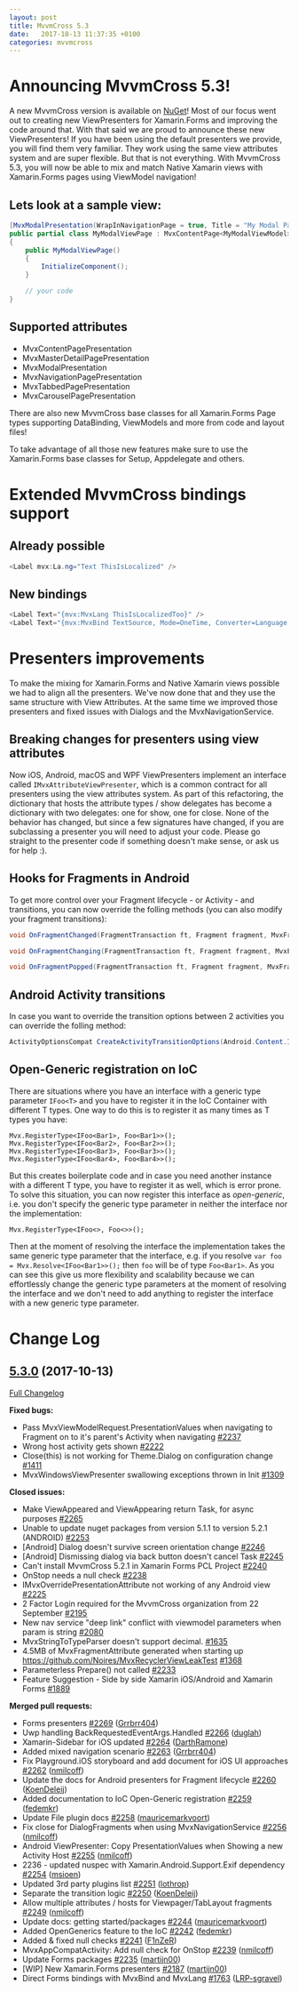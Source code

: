 ```yaml
---
layout: post
title: MvvmCross 5.3
date:   2017-10-13 11:37:35 +0100
categories: mvvmcross
---
```


# Announcing MvvmCross 5.3!

A new MvvmCross version is available on [NuGet](https://www.nuget.org/packages/MvvmCross/5.3.0)! Most of our focus went out to creating new ViewPresenters for Xamarin.Forms and improving the code around that. With that said we are proud to announce these new ViewPresenters! 
If you have been using the default presenters we provide, you will find them very familiar. They work using the same view attributes system and are super flexible. 
But that is not everything. With MvvmCross 5.3, you will now be able to mix and match Native Xamarin views with Xamarin.Forms pages using ViewModel navigation!

## Lets look at a sample view:

```c#
[MvxModalPresentation(WrapInNavigationPage = true, Title = "My Modal Page")]
public partial class MyModalViewPage : MvxContentPage<MyModalViewModel>
{
	public MyModalViewPage()
	{
		InitializeComponent();
	}

    // your code
}
```

## Supported attributes

- MvxContentPagePresentation
- MvxMasterDetailPagePresentation
- MvxModalPresentation
- MvxNavigationPagePresentation
- MvxTabbedPagePresentation
- MvxCarouselPagePresentation

There are also new MvvmCross base classes for all Xamarin.Forms Page types supporting DataBinding, ViewModels and more from code and layout files!

To take advantage of all those new features make sure to use the Xamarin.Forms base classes for Setup, Appdelegate and others.
# Extended MvvmCross bindings support

## Already possible

```c#
<Label mvx:La.ng="Text ThisIsLocalized" />
```

## New bindings

```c#
<Label Text="{mvx:MvxLang ThisIsLocalizedToo}" />
<Label Text="{mvx:MvxBind TextSource, Mode=OneTime, Converter=Language, ConverterParameter=ThisIsLocalizedThroughMvxBind}" />
```

# Presenters improvements

To make the mixing for Xamarin.Forms and Native Xamarin views possible we had to align all the presenters. We've now done that and they use the same structure with View Attributes.
At the same time we improved those presenters and fixed issues with Dialogs and the MvxNavigationService.

## Breaking changes for presenters using view attributes

Now iOS, Android, macOS and WPF ViewPresenters implement an interface called `IMvxAttributeViewPresenter`, which is a common contract for all presenters using the view attributes system.
As part of this refactoring, the dictionary that hosts the attribute types / show delegates has become a dictionary with two delegates: one for show, one for close. 
None of the behavior has changed, but since a few signatures have changed, if you are subclassing a presenter you will need to adjust your code. Please go straight to the presenter code if something doesn't make sense, or ask us for help :).

## Hooks for Fragments in Android

To get more control over your Fragment lifecycle - or Activity - and transitions, you can now override the folling methods (you can also modify your fragment transitions):

```c#
void OnFragmentChanged(FragmentTransaction ft, Fragment fragment, MvxFragmentPresentationAttribute attribute);

void OnFragmentChanging(FragmentTransaction ft, Fragment fragment, MvxFragmentPresentationAttribute attribute)

void OnFragmentPopped(FragmentTransaction ft, Fragment fragment, MvxFragmentPresentationAttribute attribute)
```

## Android Activity transitions

In case you want to override the transition options between 2 activities you can override the folling method:

```c#
ActivityOptionsCompat CreateActivityTransitionOptions(Android.Content.Intent intent,MvxActivityPresentationAttribute attribute);
```

## Open-Generic registration on IoC

There are situations where you have an interface with a generic type parameter `IFoo<T>` and you have to register it in the IoC Container with different T types. One way to do this is to register it as many times as T types you have:

    Mvx.RegisterType<IFoo<Bar1>, Foo<Bar1>>();
    Mvx.RegisterType<IFoo<Bar2>, Foo<Bar2>>();
    Mvx.RegisterType<IFoo<Bar3>, Foo<Bar3>>();
    Mvx.RegisterType<IFoo<Bar4>, Foo<Bar4>>();

But this creates boilerplate code and in case you need another instance with a different T type, you have to register it as well, which is error prone. To solve this situation, you can now register this interface as *open-generic*, i.e. you don't specify the generic type parameter in neither the interface nor the implementation:
    
    Mvx.RegisterType<IFoo<>, Foo<>>();
    
Then at the moment of resolving the interface the implementation takes the same generic type parameter that the interface, e.g. if you resolve `var foo = Mvx.Resolve<IFoo<Bar1>>();` then `foo` will be of type `Foo<Bar1>`.
As you can see this give us more flexibility and scalability because we can effortlessly change the generic type parameters at the moment of resolving the interface and we don't need to add anything to register the interface with a new generic type parameter.

# Change Log

## [5.3.0](https://github.com/MvvmCross/MvvmCross/tree/5.3.0) (2017-10-13)
[Full Changelog](https://github.com/MvvmCross/MvvmCross/compare/5.2.1...5.3.0)

**Fixed bugs:**

- Pass MvxViewModelRequest.PresentationValues when navigating to Fragment on to it's parent's Activity when navigating [\#2237](https://github.com/MvvmCross/MvvmCross/issues/2237)
- Wrong host activity gets shown [\#2222](https://github.com/MvvmCross/MvvmCross/issues/2222)
- Close\(this\) is not working for Theme.Dialog on configuration change [\#1411](https://github.com/MvvmCross/MvvmCross/issues/1411)
- MvxWindowsViewPresenter swallowing exceptions thrown in Init [\#1309](https://github.com/MvvmCross/MvvmCross/issues/1309)

**Closed issues:**

- Make ViewAppeared and ViewAppearing return Task, for async purposes [\#2265](https://github.com/MvvmCross/MvvmCross/issues/2265)
- Unable to update nuget packages from version 5.1.1 to version 5.2.1 \(ANDROID\) [\#2253](https://github.com/MvvmCross/MvvmCross/issues/2253)
- \[Android\] Dialog doesn't survive screen orientation change [\#2246](https://github.com/MvvmCross/MvvmCross/issues/2246)
- \[Android\] Dismissing dialog via back button doesn't cancel Task [\#2245](https://github.com/MvvmCross/MvvmCross/issues/2245)
- Can't install MvvmCross 5.2.1 in Xamarin Forms PCL Project [\#2240](https://github.com/MvvmCross/MvvmCross/issues/2240)
- OnStop needs a null check  [\#2238](https://github.com/MvvmCross/MvvmCross/issues/2238)
- IMvxOverridePresentationAttribute not working of any Android view [\#2225](https://github.com/MvvmCross/MvvmCross/issues/2225)
- 2 Factor Login required for the MvvmCross organization from 22 September [\#2195](https://github.com/MvvmCross/MvvmCross/issues/2195)
- New nav service "deep link" conflict with viewmodel parameters when param is string [\#2080](https://github.com/MvvmCross/MvvmCross/issues/2080)
- MvxStringToTypeParser doesn't support decimal. [\#1635](https://github.com/MvvmCross/MvvmCross/issues/1635)
- 4.5MB of MvxFragmentAttribute generated when starting up https://github.com/Noires/MvxRecyclerViewLeakTest [\#1368](https://github.com/MvvmCross/MvvmCross/issues/1368)
- Parameterless Prepare\(\) not called [\#2233](https://github.com/MvvmCross/MvvmCross/issues/2233)
- Feature Suggestion - Side by side Xamarin iOS/Android and Xamarin Forms [\#1889](https://github.com/MvvmCross/MvvmCross/issues/1889)

**Merged pull requests:**

- Forms presenters [\#2269](https://github.com/MvvmCross/MvvmCross/pull/2269) ([Grrbrr404](https://github.com/Grrbrr404))
- Uwp handling BackRequestedEventArgs.Handled [\#2266](https://github.com/MvvmCross/MvvmCross/pull/2266) ([duglah](https://github.com/duglah))
- Xamarin-Sidebar for iOS updated [\#2264](https://github.com/MvvmCross/MvvmCross/pull/2264) ([DarthRamone](https://github.com/DarthRamone))
- Added mixed navigation scenario [\#2263](https://github.com/MvvmCross/MvvmCross/pull/2263) ([Grrbrr404](https://github.com/Grrbrr404))
- Fix Playground.iOS storyboard and add document for iOS UI approaches [\#2262](https://github.com/MvvmCross/MvvmCross/pull/2262) ([nmilcoff](https://github.com/nmilcoff))
- Update the docs for Android presenters for Fragment lifecycle [\#2260](https://github.com/MvvmCross/MvvmCross/pull/2260) ([KoenDeleij](https://github.com/KoenDeleij))
- Added documentation to IoC Open-Generic registration [\#2259](https://github.com/MvvmCross/MvvmCross/pull/2259) ([fedemkr](https://github.com/fedemkr))
- Update File plugin docs [\#2258](https://github.com/MvvmCross/MvvmCross/pull/2258) ([mauricemarkvoort](https://github.com/mauricemarkvoort))
- Fix close for DialogFragments when using MvxNavigationService [\#2256](https://github.com/MvvmCross/MvvmCross/pull/2256) ([nmilcoff](https://github.com/nmilcoff))
- Android ViewPresenter: Copy PresentationValues when Showing a new Activity Host [\#2255](https://github.com/MvvmCross/MvvmCross/pull/2255) ([nmilcoff](https://github.com/nmilcoff))
- 2236 - updated nuspec with Xamarin.Android.Support.Exif dependency [\#2254](https://github.com/MvvmCross/MvvmCross/pull/2254) ([msioen](https://github.com/msioen))
- Updated 3rd party plugins list [\#2251](https://github.com/MvvmCross/MvvmCross/pull/2251) ([lothrop](https://github.com/lothrop))
- Separate the transition logic [\#2250](https://github.com/MvvmCross/MvvmCross/pull/2250) ([KoenDeleij](https://github.com/KoenDeleij))
- Allow multiple attributes / hosts for Viewpager/TabLayout fragments [\#2249](https://github.com/MvvmCross/MvvmCross/pull/2249) ([nmilcoff](https://github.com/nmilcoff))
- Update docs: getting started/packages [\#2244](https://github.com/MvvmCross/MvvmCross/pull/2244) ([mauricemarkvoort](https://github.com/mauricemarkvoort))
- Added OpenGenerics feature to the IoC [\#2242](https://github.com/MvvmCross/MvvmCross/pull/2242) ([fedemkr](https://github.com/fedemkr))
- Added & fixed null checks [\#2241](https://github.com/MvvmCross/MvvmCross/pull/2241) ([F1nZeR](https://github.com/F1nZeR))
- MvxAppCompatActivity: Add null check for OnStop [\#2239](https://github.com/MvvmCross/MvvmCross/pull/2239) ([nmilcoff](https://github.com/nmilcoff))
- Update Forms packages [\#2235](https://github.com/MvvmCross/MvvmCross/pull/2235) ([martijn00](https://github.com/martijn00))
- \[WIP\] New Xamarin.Forms presenters [\#2187](https://github.com/MvvmCross/MvvmCross/pull/2187) ([martijn00](https://github.com/martijn00))
- Direct Forms bindings with MvxBind and MvxLang [\#1763](https://github.com/MvvmCross/MvvmCross/pull/1763) ([LRP-sgravel](https://github.com/LRP-sgravel))